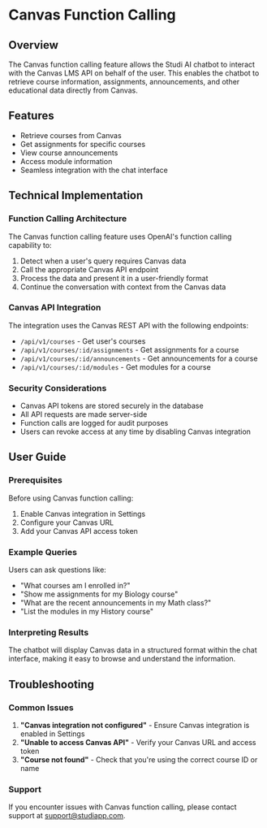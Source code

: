 # Canvas Function Calling

## Overview

The Canvas function calling feature allows the Studi AI chatbot to interact with the Canvas LMS API on behalf of the user. This enables the chatbot to retrieve course information, assignments, announcements, and other educational data directly from Canvas.

## Features

- Retrieve courses from Canvas
- Get assignments for specific courses
- View course announcements
- Access module information
- Seamless integration with the chat interface

## Technical Implementation

### Function Calling Architecture

The Canvas function calling feature uses OpenAI's function calling capability to:

1. Detect when a user's query requires Canvas data
2. Call the appropriate Canvas API endpoint
3. Process the data and present it in a user-friendly format
4. Continue the conversation with context from the Canvas data

### Canvas API Integration

The integration uses the Canvas REST API with the following endpoints:

- `/api/v1/courses` - Get user's courses
- `/api/v1/courses/:id/assignments` - Get assignments for a course
- `/api/v1/courses/:id/announcements` - Get announcements for a course
- `/api/v1/courses/:id/modules` - Get modules for a course

### Security Considerations

- Canvas API tokens are stored securely in the database
- All API requests are made server-side
- Function calls are logged for audit purposes
- Users can revoke access at any time by disabling Canvas integration

## User Guide

### Prerequisites

Before using Canvas function calling:

1. Enable Canvas integration in Settings
2. Configure your Canvas URL
3. Add your Canvas API access token

### Example Queries

Users can ask questions like:

- "What courses am I enrolled in?"
- "Show me assignments for my Biology course"
- "What are the recent announcements in my Math class?"
- "List the modules in my History course"

### Interpreting Results

The chatbot will display Canvas data in a structured format within the chat interface, making it easy to browse and understand the information.

## Troubleshooting

### Common Issues

1. **"Canvas integration not configured"** - Ensure Canvas integration is enabled in Settings
2. **"Unable to access Canvas API"** - Verify your Canvas URL and access token
3. **"Course not found"** - Check that you're using the correct course ID or name

### Support

If you encounter issues with Canvas function calling, please contact support at support@studiapp.com. 